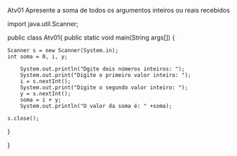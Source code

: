 Atv01 Apresente a soma de todos os argumentos inteiros ou reais recebidos

import java.util.Scanner;

public class Atv01{ public static void main(String args[]) {

    Scanner s = new Scanner(System.in);
    int soma = 0, i, y;

        System.out.println("Dgite dois números inteiros: ");
        System.out.print("Digite o primeiro valor inteiro: ");
        i = s.nextInt();
        System.out.print("Digite o segundo valor inteiro: ");
        y = s.nextInt();
        soma = i + y;
        System.out.println("O valor da soma é: " +soma); 
   
    s.close();
}

}
